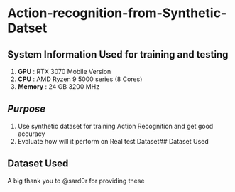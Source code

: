 # **Action-recognition-from-Synthetic-Datset**

## System Information Used for training and testing
1. **GPU** : RTX 3070 Mobile Version
2. **CPU** : AMD Ryzen 9 5000 series (8 Cores)
3. **Memory** : 24 GB 3200 MHz




## *Purpose*
1. Use synthetic dataset for training Action Recognition and get good accuracy
2. Evaluate how will it perform on Real test Dataset## Dataset Used


## Dataset Used
A big thank you to @sard0r for providing these 


